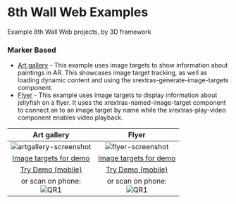 # 8th Wall Web Examples

Example 8th Wall Web projects, by 3D framework

### Marker Based

* [Art gallery](https://github.com/EdwardFornieles/web/tree/master/examples/aframe/artgallery) - This example uses image targets to show information about paintings in AR. This showcases image target tracking, as well as loading dynamic content and using the xrextras-generate-image-targets component.
* [Flyer](https://github.com/EdwardFornieles/web/tree/master/examples/aframe/flyer) - This example uses image targets to display information about jellyfish on a flyer. It uses the xrextras-named-image-target component to connect an <a-entity> to an image target by name while the xrextras-play-video component enables video playback. 

| Art gallery | Flyer
| :----------: | :----------: |
| ![artgallery-screenshot](./images/screenshot-artgallery.jpg) | ![flyer-screenshot](./images/screenshot-flyer.jpg)
| [Image targets for demo](./examples/aframe/artgallery/gallery.jpg) | [Image targets for demo](./examples/aframe/flyer/flyer.jpg)
| [Try Demo (mobile)](https://apps.8thwall.com/8thWall/aframe_artgallery) | [Try Demo (mobile)](https://apps.8thwall.com/8thWall/aframe_flyer)
| or scan on phone:<br> ![QR1](./images/qr-artgallery.png) | or scan on phone:<br> ![QR1](./images/qr-flyer.png)